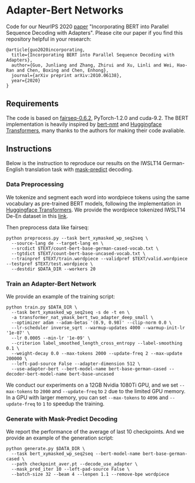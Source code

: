 # Adapter-Bert Networks
Code for our NeurIPS 2020 [paper](https://arxiv.org/abs/2010.06138) "Incorporating BERT into Parallel Sequence Decoding with Adapters". 
Please cite our paper if you find this repository helpful in your research:
```
@article{guo2020incorporating,
  title={Incorporating BERT into Parallel Sequence Decoding with Adapters},
  author={Guo, Junliang and Zhang, Zhirui and Xu, Linli and Wei, Hao-Ran and Chen, Boxing and Chen, Enhong},
  journal={arXiv preprint arXiv:2010.06138},
  year={2020}
}
```

## Requirements

The code is based on [fairseq-0.6.2](https://github.com/pytorch/fairseq/tree/v0.6.2), PyTorch-1.2.0 and cuda-9.2. The BERT implementation is heavily inspired by [bert-nmt](https://github.com/bert-nmt/bert-nmt) and [Huggingface Transformers](https://github.com/huggingface/transformers), many thanks to the authors for making their code avaliable.

## Instructions

Below is the instruction to reproduce our results on the IWSLT14 German-English translation task with [mask-predict](https://www.aclweb.org/anthology/D19-1633.pdf) decoding.

### Data Preprocessing

We tokenize and segment each word into wordpiece tokens using the same vocabulary as pre-trained BERT models, following the implementation in [Huggingface Transformers](https://github.com/huggingface/transformers/blob/master/src/transformers/tokenization_bert.py). We provide the wordpiece tokenized IWSLT14 De-En dataset in this [link](https://drive.google.com/file/d/1cFVwAbCLUA9YcfHk9_uH3_63ELzBYeRq/view?usp=sharing).

Then preprocess data like fairseq:
```
python preprocess.py --task bert_xymasked_wp_seq2seq \
  --source-lang de --target-lang en \
  --srcdict $TEXT/count-bert-base-german-cased-vocab.txt \
  --tgtdict $TEXT/count-bert-base-uncased-vocab.txt \
  --trainpref $TEXT/train.wordpiece --validpref $TEXT/valid.wordpiece --testpref $TEXT/test.wordpiece \
  --destdir $DATA_DIR --workers 20
```

### Train an Adapter-Bert Network

We provide an example of the training script:
```
python train.py $DATA_DIR \
  --task bert_xymasked_wp_seq2seq -s de -t en \
  -a transformer_nat_ymask_bert_two_adapter_deep_small \
  --optimizer adam --adam-betas '(0.9, 0.98)' --clip-norm 0.0 \
  --lr-scheduler inverse_sqrt --warmup-updates 4000 --warmup-init-lr '1e-07' \
  --lr 0.0005 --min-lr '1e-09' \
  --criterion label_smoothed_length_cross_entropy --label-smoothing 0.1 \
  --weight-decay 0.0 --max-tokens 2000 --update-freq 2 --max-update 200000 \
  --left-pad-source False --adapter-dimension 512 \
  --use-adapter-bert --bert-model-name bert-base-german-cased --decoder-bert-model-name bert-base-uncased
```
We conduct our experiments on a 12GB Nvidia 1080Ti GPU, and we set `--max-tokens` to `2000` and `--update-freq` to `2` due to the limited GPU memory. In a GPU with larger memory, you can set `--max-tokens` to `4096` and `--update-freq` to `1` to speedup the training.


### Generate with Mask-Predict Decoding

We report the performance of the average of last 10 checkpoints. And we provide an example of the generation script:
```
python generate.py $DATA_DIR \
  --task bert_xymasked_wp_seq2seq --bert-model-name bert-base-german-cased \
  --path checkpoint_aver.pt --decode_use_adapter \
  --mask_pred_iter 10 --left-pad-source False \
  --batch-size 32 --beam 4 --lenpen 1.1 --remove-bpe wordpiece
```

